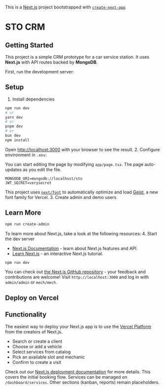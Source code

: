 This is a [Next.js](https://nextjs.org) project bootstrapped with [`create-next-app`](https://nextjs.org/docs/app/api-reference/cli/create-next-app).
# STO CRM

## Getting Started
This project is a simple CRM prototype for a car service station.
It uses **Next.js** with API routes backed by **MongoDB**.

First, run the development server:
## Setup

1. Install dependencies

```bash
npm run dev
# or
yarn dev
# or
pnpm dev
# or
bun dev
npm install
```

Open [http://localhost:3000](http://localhost:3000) with your browser to see the result.
2. Configure environment in `.env`:

You can start editing the page by modifying `app/page.tsx`. The page auto-updates as you edit the file.
```
MONGODB_URI=mongodb://localhost/sto
JWT_SECRET=verysecret
```

This project uses [`next/font`](https://nextjs.org/docs/app/building-your-application/optimizing/fonts) to automatically optimize and load [Geist](https://vercel.com/font), a new font family for Vercel.
3. Create admin and demo users

## Learn More
```bash
npm run create-admin
```

To learn more about Next.js, take a look at the following resources:
4. Start the dev server

- [Next.js Documentation](https://nextjs.org/docs) - learn about Next.js features and API.
- [Learn Next.js](https://nextjs.org/learn) - an interactive Next.js tutorial.
```bash
npm run dev
```

You can check out [the Next.js GitHub repository](https://github.com/vercel/next.js) - your feedback and contributions are welcome!
Visit `http://localhost:3000` and log in with `admin/admin` or `mech/mech`.

## Deploy on Vercel
## Functionality

The easiest way to deploy your Next.js app is to use the [Vercel Platform](https://vercel.com/new?utm_medium=default-template&filter=next.js&utm_source=create-next-app&utm_campaign=create-next-app-readme) from the creators of Next.js.
- Search or create a client
- Choose or add a vehicle
- Select services from catalog
- Pick an available slot and mechanic
- Confirm to create a visit

Check out our [Next.js deployment documentation](https://nextjs.org/docs/app/building-your-application/deploying) for more details.
This covers the initial booking flow. Services can be managed on `/dashboard/services`.
Other sections (kanban, reports) remain placeholders.